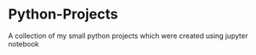 # Python-Projects
A collection of my small python projects which were created using jupyter notebook
